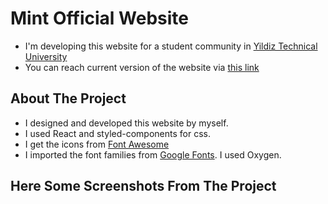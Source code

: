 
# Mint Official Website

-  I'm developing this website for a student community in [Yildiz Technical University](https://yildiz.edu.tr/en) 
- You can reach current version of the website via [this link](https://iaesteyildiz.netlify.app/)

## About The Project

- I designed and developed this website by myself.
- I used React and styled-components for css. 
- I get the icons from [Font Awesome](https://fontawesome.com/)
- I imported the font families from [Google Fonts](https://fonts.google.com). I used Oxygen.

## Here Some Screenshots From The Project

